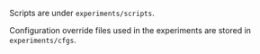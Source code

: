 Scripts are under `experiments/scripts`.

Configuration override files used in the experiments are stored in `experiments/cfgs`.
